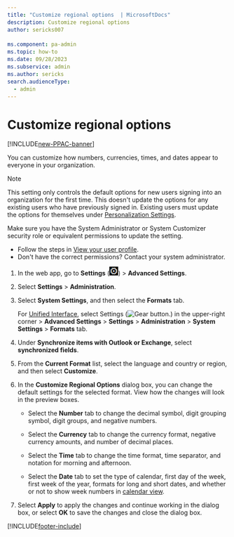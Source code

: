 ```yaml
---
title: "Customize regional options  | MicrosoftDocs"
description: Customize regional options
author: sericks007

ms.component: pa-admin
ms.topic: how-to
ms.date: 09/28/2023
ms.subservice: admin
ms.author: sericks
search.audienceType: 
  - admin
---
```

# Customize regional options 

[!INCLUDE[new-PPAC-banner](~/includes/new-PPAC-banner.md)]

You can customize how numbers, currencies, times, and dates appear to everyone in your organization.

> [!NOTE]
> This setting only controls the default options for new users signing into an organization for the first time. This doesn't update the options for any existing users who have previously signed in. Existing users must update the options for themselves under [Personalization Settings](/power-apps/user/set-personal-options).

Make sure you have the System Administrator or System Customizer security role or equivalent permissions to update the setting.

- Follow the steps in [View your user profile](/dynamics365/customer-engagement/basics/view-your-user-profile).
- Don't have the correct permissions? Contact your system administrator.
  
1. In the web app, go to **Settings** (![Settings.](media/settings-gear-icon.png "Settings")) > **Advanced Settings**.

2. Select **Settings** > **Administration**.

3. Select **System Settings**, and then select the **Formats** tab. 
  
   For [Unified Interface](about-unified-interface.md), select Settings (![Gear button.](../admin/media/selection-rule-gear.png "Gear button")) in the upper-right corner > **Advanced Settings** > **Settings** > **Administration** > **System Settings** > **Formats** tab.
  
4. Under **Synchronize items with Outlook or Exchange**, select **synchronized fields**.  

5. From the **Current Format** list, select the language and country or region, and then select **Customize**.  
  
6. In the **Customize Regional Options** dialog box, you can change the default settings for the selected format. View how the changes will look in the preview boxes.  
  
   - Select the **Number** tab to change the decimal symbol, digit grouping symbol, digit groups, and negative numbers.  
  
   - Select the **Currency** tab to change the currency format, negative currency amounts, and number of decimal places.  
  
   - Select the **Time** tab to change the time format, time separator, and notation for morning and afternoon.  
  
   - Select the **Date** tab to set the type of calendar, first day of the week, first week of the year, formats for long and short dates, and whether or not to show week numbers in [calendar view](/powerapps/user/calendar-view).  
  
7. Select **Apply** to apply the changes and continue working in the dialog box, or select **OK** to save the changes and close the dialog box.  




[!INCLUDE[footer-include](../includes/footer-banner.md)]
